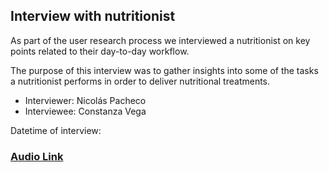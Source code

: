 
## Interview with nutritionist

As part of the user research process we interviewed a nutritionist on key points related to their day-to-day workflow.

The purpose of this interview was to gather insights into some of the tasks a nutritionist performs in order to deliver nutritional treatments.

- Interviewer: Nicolás Pacheco
- Interviewee: Constanza Vega

Datetime of interview: 

### [Audio Link](interview.ogg)

